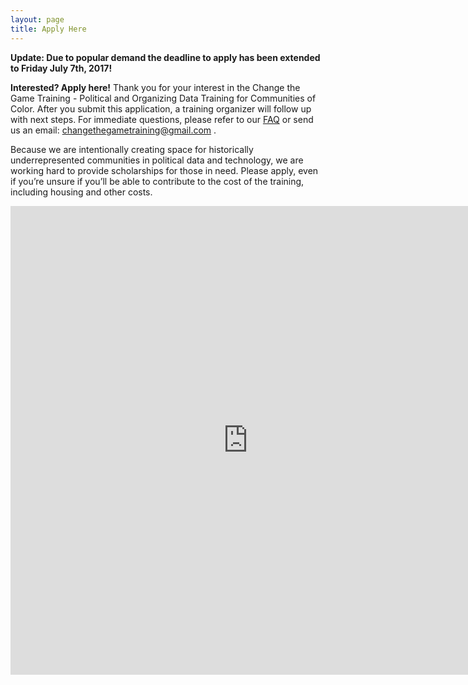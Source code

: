 ```yaml
---
layout: page
title: Apply Here
---
```

**Update: Due to popular demand the deadline to apply has been extended to Friday July 7th, 2017!**

**Interested? Apply here!** 
Thank you for your interest in the Change the Game Training -  Political and Organizing Data Training for Communities of Color. After you submit this application, a training organizer will follow up with next steps. For immediate questions, please refer to our [FAQ](http://changethegame.io/info/) or send us an email: changethegametraining@gmail.com . 

Because we are intentionally creating space for historically underrepresented communities in political data and technology, we are working hard to provide scholarships for those in need. Please apply, even if you’re unsure if you’ll be able to contribute to the cost of the training, including housing and other costs.

<iframe src="https://docs.google.com/forms/d/e/1FAIpQLSfnAhJGIQHCgwDDAL8RPDrMX0ofmslsuLHIrkCIXVKsPwfxMA/viewform?embedded=true" width="760" height="750" frameborder="0" marginheight="0" marginwidth="0">Loading...</iframe>
